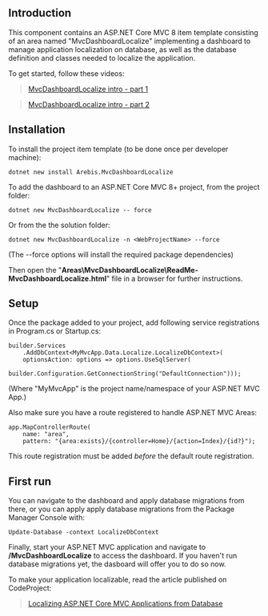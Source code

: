 ## Introduction

This component contains an ASP.NET Core MVC 8 item template consisting of an area named "MvcDashboardLocalize" implementing a dashboard to manage application localization on database, as well as the database definition and classes needed to localize the application.

To get started, follow these videos:

>    [MvcDashboardLocalize intro - part 1](https://www.youtube.com/watch?v=rzU8rQwJzzU)

>    [MvcDashboardLocalize intro - part 2](https://www.youtube.com/watch?v=IL9YC28_mr8)

## Installation

To install the project item template (to be done once per developer machine):

    dotnet new install Arebis.MvcDashboardLocalize

To add the dashboard to an ASP.NET Core MVC 8+ project, from the project folder:

    dotnet new MvcDashboardLocalize -- force

Or from the the solution folder:

    dotnet new MvcDashboardLocalize -n <WebProjectName> --force

(The --force options will install the required package dependencies)

Then open the "**Areas\MvcDashboardLocalize\ReadMe-MvcDashboardLocalize.html**" file in a browser for further instructions.

## Setup

Once the package added to your project, add following service registrations in Program.cs or Startup.cs:

    builder.Services
        .AddDbContext<MyMvcApp.Data.Localize.LocalizeDbContext>(
        optionsAction: options => options.UseSqlServer(
          builder.Configuration.GetConnectionString("DefaultConnection")));

(Where "MyMvcApp" is the project name/namespace of your ASP.NET MVC App.)

Also make sure you have a route registered to handle ASP.NET MVC Areas:

    app.MapControllerRoute(
        name: "area",
        pattern: "{area:exists}/{controller=Home}/{action=Index}/{id?}");

This route registration must be added _before_ the default route registration.

## First run

You can navigate to the dashboard and apply database migrations from there, or you can apply apply database migrations from the Package Manager Console with:

    Update-Database -context LocalizeDbContext

Finally, start your ASP.NET MVC application and navigate to **/MvcDashboardLocalize** to access the dashboard.
If you haven't run database migrations yet, the dasboard will offer you to do so now.

To make your application localizable, read the article published on CodeProject:
> [Localizing ASP.NET Core MVC Applications from Database](https://web.archive.org/web/20241113103935/https://www.codeproject.com/Articles/5348357/Localizing-ASP-NET-Core-MVC-applications-from-data)
